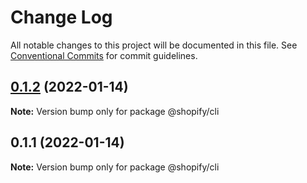# Change Log

All notable changes to this project will be documented in this file.
See [Conventional Commits](https://conventionalcommits.org) for commit guidelines.

## [0.1.2](https://github.com/Shopify/shopify-cli-next/compare/@shopify/cli@0.1.1...@shopify/cli@0.1.2) (2022-01-14)

**Note:** Version bump only for package @shopify/cli





## 0.1.1 (2022-01-14)

**Note:** Version bump only for package @shopify/cli
